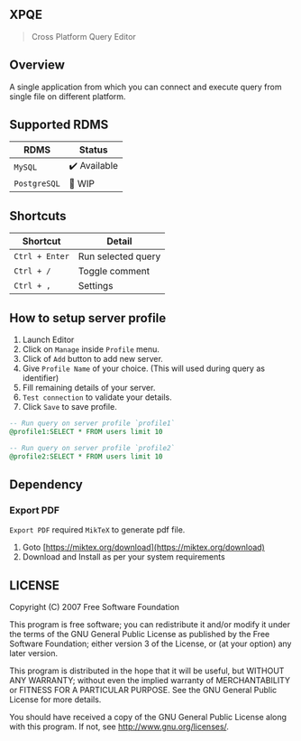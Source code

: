## XPQE
> Cross Platform Query Editor

## Overview
A single application from which you can connect and execute query from single file on different platform.

## Supported RDMS
|RDMS|Status|
|---|---|
| `MySQL` | :heavy_check_mark: Available |
| `PostgreSQL` | :runner: WIP |

## Shortcuts
|Shortcut|Detail|
|---|---|
| `Ctrl + Enter` | Run selected query |
| `Ctrl + /` | Toggle comment |
| `Ctrl + ,` | Settings |

## How to setup server profile
1. Launch Editor
1. Click on `Manage` inside `Profile` menu.
1. Click of `Add` button to add new server.
1. Give `Profile Name` of your choice. (This will used during query as identifier)
1. Fill remaining details of your server.
1. `Test connection` to validate your details.
1. Click `Save` to save profile.

```sql
-- Run query on server profile `profile1`
@profile1:SELECT * FROM users limit 10

-- Run query on server profile `profile2`
@profile2:SELECT * FROM users limit 10
```

## Dependency
### Export PDF
`Export PDF` required `MikTeX` to generate pdf file.
1. Goto [https://miktex.org/download](https://miktex.org/download)
2. Download and Install as per your system requirements

## LICENSE

  Copyright (C) 2007 Free Software Foundation

  This program is free software; you can redistribute it and/or modify it under
  the terms of the GNU General Public License as published by the Free Software
  Foundation; either version 3 of the License, or (at your option) any later
  version.

  This program is distributed in the hope that it will be useful, but WITHOUT
  ANY WARRANTY; without even the implied warranty of MERCHANTABILITY or FITNESS
  FOR A PARTICULAR PURPOSE.  See the GNU General Public License for more details.

  You should have received a copy of the GNU General Public License along with
  this program. If not, see <http://www.gnu.org/licenses/>.
